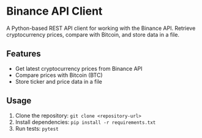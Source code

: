 # Binance API Client

A Python-based REST API client for working with the Binance API. Retrieve cryptocurrency prices, compare with Bitcoin, and store data in a file.

## Features

- Get latest cryptocurrency prices from Binance API
- Compare prices with Bitcoin (BTC)
- Store ticker and price data in a file

## Usage

1. Clone the repository: `git clone <repository-url>`
2. Install dependencies: `pip install -r requirements.txt`
3. Run tests: `pytest`
